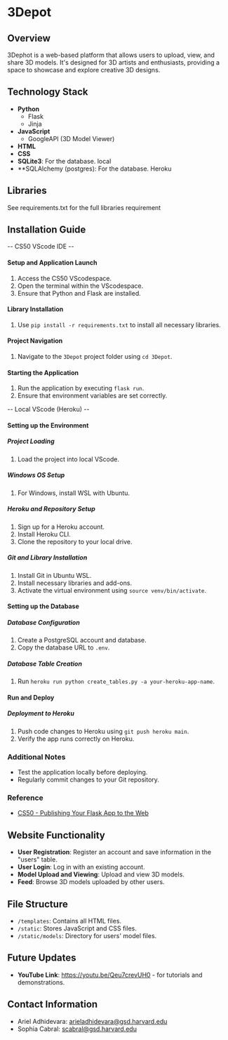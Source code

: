 # 3Depot

## Overview

3Dephot is a web-based platform that allows users to upload, view, and share 3D models. It's designed for 3D artists and enthusiasts, providing a space to showcase and explore creative 3D designs.

## Technology Stack

- **Python**
  - Flask
  - Jinja
- **JavaScript**
  - GoogleAPI (3D Model Viewer)
- **HTML**
- **CSS**
- **SQLite3**: For the database. local 
- **SQLAlchemy (postgres): For the database. Heroku

## Libraries

See requirements.txt for the full libraries requirement

## Installation Guide

-- CS50 VScode IDE --

#### Setup and Application Launch
1. Access the CS50 VScodespace.
2. Open the terminal within the VScodespace.
3. Ensure that Python and Flask are installed.

#### Library Installation
1. Use `pip install -r requirements.txt` to install all necessary libraries.

#### Project Navigation
1. Navigate to the `3Depot` project folder using `cd 3Depot`.

#### Starting the Application
1. Run the application by executing `flask run`.
2. Ensure that environment variables are set correctly.


-- Local VScode (Heroku) --

#### Setting up the Environment

##### Project Loading
1. Load the project into local VScode.

##### Windows OS Setup
1. For Windows, install WSL with Ubuntu.

##### Heroku and Repository Setup
1. Sign up for a Heroku account.
2. Install Heroku CLI.
3. Clone the repository to your local drive.

##### Git and Library Installation
1. Install Git in Ubuntu WSL.
2. Install necessary libraries and add-ons.
3. Activate the virtual environment using `source venv/bin/activate`.

#### Setting up the Database

##### Database Configuration
1. Create a PostgreSQL account and database.
2. Copy the database URL to `.env`.

##### Database Table Creation
1. Run `heroku run python create_tables.py -a your-heroku-app-name`.

#### Run and Deploy

##### Deployment to Heroku
1. Push code changes to Heroku using `git push heroku main`.
2. Verify the app runs correctly on Heroku.

### Additional Notes
- Test the application locally before deploying.
- Regularly commit changes to your Git repository.

### Reference
- [CS50 - Publishing Your Flask App to the Web](https://www.youtube.com/watch?v=4_RYQJfiuVU)

## Website Functionality

- **User Registration**: Register an account and save information in the "users" table.
- **User Login**: Log in with an existing account.
- **Model Upload and Viewing**: Upload and view 3D models.
- **Feed**: Browse 3D models uploaded by other users.

## File Structure

- `/templates`: Contains all HTML files.
- `/static`: Stores JavaScript and CSS files.
- `/static/models`: Directory for users' model files.

## Future Updates

- **YouTube Link**: https://youtu.be/Qeu7crevUH0 - for tutorials and demonstrations.

## Contact Information

- Ariel Adhidevara: arieladhidevara@gsd.harvard.edu
- Sophia Cabral: scabral@gsd.harvard.edu
